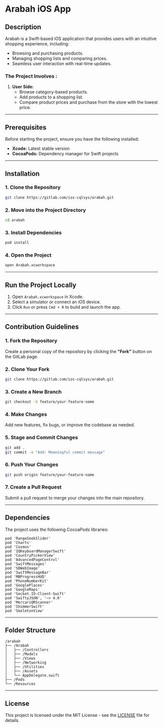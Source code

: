 
# Arabah iOS App

## Description
Arabah is a Swift-based iOS application that provides users with an intuitive shopping experience, including:
- Browsing and purchasing products.
- Managing shopping lists and comparing prices.
- Seamless user interaction with real-time updates.

### The Project Involves :
1. **User Side:**
   - Browse category-based products.
   - Add products to a shopping list.
   - Compare product prices and purchase from the store with the lowest price.

---

## Prerequisites
Before starting the project, ensure you have the following installed:
- **Xcode:** Latest stable version
- **CocoaPods:** Dependency manager for Swift projects

---

## Installation

### 1. Clone the Repository
```bash
git clone https://gitlab.com/ios-cqlsys/arabah.git
```

### 2. Move into the Project Directory
```bash
cd arabah
```

### 3. Install Dependencies
```bash
pod install
```

### 4. Open the Project
```bash
open Arabah.xcworkspace
```

---

## Run the Project Locally
1. Open `Arabah.xcworkspace` in Xcode.
2. Select a simulator or connect an iOS device.
3. Click `Run` or press `Cmd + R` to build and launch the app.

---

## Contribution Guidelines

### 1. Fork the Repository
Create a personal copy of the repository by clicking the **"Fork"** button on the GitLab page.

### 2. Clone Your Fork
```bash
git clone https://gitlab.com/ios-cqlsys/arabah.git
```

### 3. Create a New Branch
```bash
git checkout -b feature/your-feature-name
```

### 4. Make Changes
Add new features, fix bugs, or improve the codebase as needed.

### 5. Stage and Commit Changes
```bash
git add .
git commit -m "Add: Meaningful commit message"
```

### 6. Push Your Changes
```bash
git push origin feature/your-feature-name
```

### 7. Create a Pull Request
Submit a pull request to merge your changes into the main repository.

---

## Dependencies
The project uses the following CocoaPods libraries:
```plaintext
pod 'RangeSeekSlider'
pod 'Charts'
pod 'Cosmos'
pod 'IQKeyboardManagerSwift'
pod 'CountryPickerView'
pod 'AdvancedPageControl'
pod 'SwiftMessages'
pod 'SDWebImage'
pod 'SwiftMessageBar'
pod 'MBProgressHUD'
pod 'PhoneNumberKit'
pod 'GooglePlaces'
pod 'GoogleMaps'
pod 'Socket.IO-Client-Swift'
pod 'SwiftyJSON', '~> 4.0'
pod 'MercariQRScanner'
pod 'ShimmerSwift'
pod 'SkeletonView'
```

---

## Folder Structure
```
/arabah
├── /Arabah
│   ├── /Controllers
│   ├── /Models
│   ├── /Views
│   ├── /Networking
│   ├── /Utilities
│   ├── /Assets
│   └── AppDelegate.swift
├── /Pods
└── /Resources
```

---

## License
This project is licensed under the MIT License - see the [LICENSE](LICENSE) file for details.

